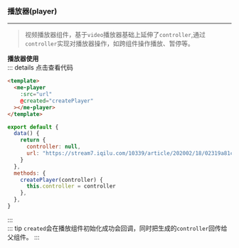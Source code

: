 ### 播放器(player) 
***  
>视频播放器组件，基于<code>video</code>播放器基础上延伸了<code>controller</code>,通过<code>controller</code>实现对播放器操作，如跨组件操作播放、暂停等。

**播放器使用** 
<Player-Default/>  
::: details 点击查看代码
```html
<template>
  <me-player
    :src="url"
    @created="createPlayer"
  ></me-player>
</template>
```
```js
export default {
  data() {
    return {
      controller: null,
      url: "https://stream7.iqilu.com/10339/article/202002/18/02319a81c80afed90d9a2b9dc47f85b9.mp4",
    }
  },
  methods: {
    createPlayer(controller) {
      this.controller = controller
    },
  },
}
```  
:::  
::: tip
<code>created</code>会在播放组件初始化成功会回调，同时把生成的<code>controller</code>回传给父组件。
:::